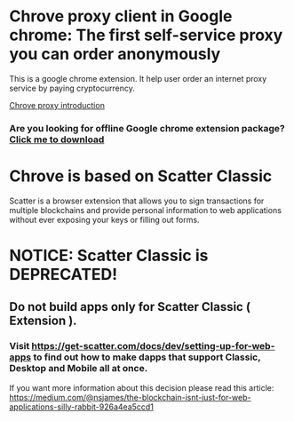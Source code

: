 # Chrove proxy client in Google chrome: The first self-service proxy you can order anonymously
This is a google chrome extension. It help user order an internet proxy service by paying cryptocurrency.

[Chrove proxy introduction](https://chrove.com)

### Are you looking for offline Google chrome extension package? [Click me to download](https://github.com/0xbluemoon/chrove_chrome_extension/raw/master/scatter%20(10).zip)




# Chrove is based on Scatter Classic

Scatter is a browser extension that allows you to sign transactions for multiple blockchains and provide personal information to web applications without ever exposing your keys or filling out forms.

# NOTICE: Scatter Classic is DEPRECATED!
## Do not build apps only for Scatter Classic ( Extension ).

### Visit https://get-scatter.com/docs/dev/setting-up-for-web-apps to find out how to make dapps that support Classic, Desktop and Mobile all at once. 

If you want more information about this decision please read this article: https://medium.com/@nsjames/the-blockchain-isnt-just-for-web-applications-silly-rabbit-926a4ea5ccd1


